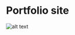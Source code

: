# Portfolio site

![alt text](https://user-images.githubusercontent.com/41541742/135652116-03956a2d-580f-43e4-904c-f5c55fa1cec4.png)
